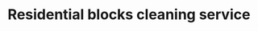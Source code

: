 ---
title: "Residential blocks cleaning service"
alt: "Cleaning for reception areas, stairwells, lifts, walkways, and communal spaces"
description: "Cleaning for reception areas, stairwells, lifts, walkways, and communal spaces"
category: "commercial-cleaning"
subcategory: "residential-block-cleaning"
task: "residential-block-cleaning"
image: "/commercial-cleaning/residential-block-cleaning.png"
ogImage: "/commercial-cleaning/residential-block-cleaning.png"
colour: "yellow"
pathtxt: "Residential blocks cleaning"
published: true
---